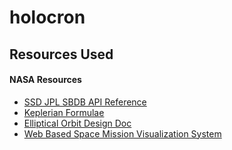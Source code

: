 # holocron

## Resources Used
#### NASA Resources
- [SSD JPL SBDB API Reference](https://ssd-api.jpl.nasa.gov/doc/sbdb_query.html)
- [Keplerian Formulae](https://ssd.jpl.nasa.gov/planets/approx_pos.html)
- [Elliptical Orbit Design Doc](https://nasa.github.io/mission-viz/RMarkdown/Elliptical_Orbit_Design.html)
- [Web Based Space Mission Visualization System](https://nasa.github.io/mission-viz/X3Dom/20150611_WebBasedMissionVisualizationSystem.pdf)
